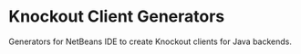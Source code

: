 # Knockout Client Generators
Generators for NetBeans IDE to create Knockout clients for Java backends.
